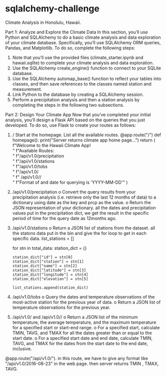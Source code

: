 # sqlalchemy-challenge
Climate Analysis in Honolulu, Hawaii.

Part 1: Analyze and Explore the Climate Data
In this section, you’ll use Python and SQLAlchemy to do a basic climate analysis and data exploration of your climate database. Specifically, you’ll use SQLAlchemy ORM queries, Pandas, and Matplotlib. To do so, complete the following steps:
1.	Note that you’ll use the provided files (climate_starter.ipynb and hawaii.sqlite) to complete your climate analysis and data exploration.
2.	Use the SQLAlchemy create_engine() function to connect to your SQLite database.
3.	Use the SQLAlchemy automap_base() function to reflect your tables into classes, and then save references to the classes named station and measurement.
4.	Link Python to the database by creating a SQLAlchemy session.
5.	Perform a precipitation analysis and then a station analysis by completing the steps in the following two subsections.

Part 2: Design Your Climate App
Now that you’ve completed your initial analysis, you’ll design a Flask API based on the queries that you just developed. To do so, use Flask to create your routes as follows:
1.	/
Start at the homepage.
List all the available routes.
@app.route("/")
def homepage():
    print("Server returns climate app home page...")
    return (
        f"Welcome to the Hawaii Climate App!<br/>"
        f"Available Routes:<br/>"
        f"/api/v1.0/precipitation<br/>"
        f"/api/v1.0/stations<br/>"
        f"/api/v1.0/tobs<br/>"
        f"/api/v1.0/<start><br/>"
        f" /api/v1.0/<start>/<end><br/>"
        f"Format of <start> and <end> date for querying is 'YYYY-MM-DD'"
    )
2.	/api/v1.0/precipitation
o	Convert the query results from your precipitation analysis (i.e. retrieve only the last 12 months of data) to a dictionary using date as the key and prcp as the value.
o	Return the JSON representation of your dictionary.
  all the dates and precipitation values put in the precipitation dict, we get the result in the specific period of time for the query date as 12months ago.
3.	/api/v1.0/stations
o	Return a JSON list of stations from the dataset.
  all the statons data put in the bin and give the for loop to get in each specific data. 
   list_stations = []

    for stn in total_data:
        station_dict = {}

        station_dict["id"] = stn[0]
        station_dict["station"] = stn[1]
        station_dict["name"] = stn[2]
        station_dict["latitude"] = stn[3]
        station_dict["longitude"] = stn[4]
        station_dict["elevation"] = stn[5]
        
        list_stations.append(station_dict)
4.	/api/v1.0/tobs
o	Query the dates and temperature observations of the most-active station for the previous year of data.
o	Return a JSON list of temperature observations for the previous year.
  
5.	/api/v1.0/<start> and /api/v1.0/<start>/<end>
o	Return a JSON list of the minimum temperature, the average temperature, and the maximum temperature for a specified start or start-end range.
o	For a specified start, calculate TMIN, TAVG, and TMAX for all the dates greater than or equal to the start date.
o	For a specified start date and end date, calculate TMIN, TAVG, and TMAX for the dates from the start date to the end date, inclusive.
    
    
  @app.route("/api/v1.0/<start>"). in this route, we have to give any <start> format like "/api/v1.0/2016-08-23" in the web page. then server returns TMIN , TMAX, TAVG. 


